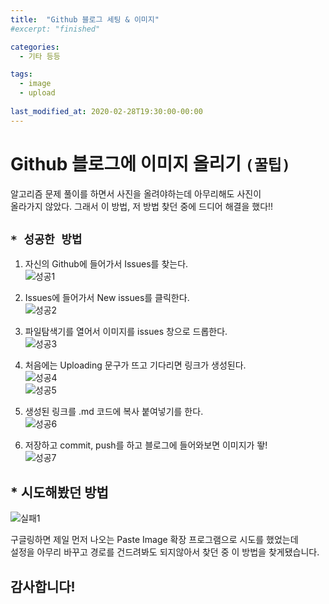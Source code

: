 ```yaml
---
title:  "Github 블로그 세팅 & 이미지"
#excerpt: "finished"

categories:
  - 기타 등등

tags:
  - image
  - upload
  
last_modified_at: 2020-02-28T19:30:00-00:00
---
```


# Github 블로그에 이미지 올리기 `(꿀팁)`

알고리즘 문제 풀이를 하면서 사진을 올려야하는데 아무리해도 사진이  
올라가지 않았다. 그래서 이 방법, 저 방법 찾던 중에 드디어 해결을 했다!!  

## ` * 성공한 방법 `  
  
1. 자신의 Github에 들어가서 Issues를 찾는다.  
   ![성공1](https://user-images.githubusercontent.com/59772554/75541872-fb242900-5a61-11ea-8879-b4a3484c542c.PNG)  
     
2. Issues에 들어가서 New issues를 클릭한다.  
   ![성공2](https://user-images.githubusercontent.com/59772554/75541952-3161a880-5a62-11ea-8b9f-5f97cb21d238.PNG)  
     
3. 파일탐색기를 열어서 이미지를 issues 창으로 드롭한다.  
   ![성공3](https://user-images.githubusercontent.com/59772554/75542018-4f2f0d80-5a62-11ea-97de-4bb503e6d4e3.PNG)  
     
4. 처음에는 Uploading 문구가 뜨고 기다리면 링크가 생성된다.  
   ![성공4](https://user-images.githubusercontent.com/59772554/75542100-7a196180-5a62-11ea-96cb-d9a74e015fad.png)  
   ![성공5](https://user-images.githubusercontent.com/59772554/75542114-81406f80-5a62-11ea-99e4-9fd3d7a6d07d.PNG)  
     
5. 생성된 링크를 .md 코드에 복사 붙여넣기를 한다.  
   ![성공6](https://user-images.githubusercontent.com/59772554/75542164-9917f380-5a62-11ea-84ea-58553e596863.PNG)  
     
6. 저장하고 commit, push를 하고 블로그에 들어와보면 이미지가 뙇!  
   ![성공7](https://user-images.githubusercontent.com/59772554/75542235-bb117600-5a62-11ea-9ebb-2867645c5db9.PNG)  

  
## * 시도해봤던 방법  
  
![실패1](https://user-images.githubusercontent.com/59772554/75542338-03309880-5a63-11ea-85c1-554c1cbc6b75.PNG)

구글링하면 제일 먼저 나오는 Paste Image 확장 프로그램으로 시도를 했었는데  
설정을 아무리 바꾸고 경로를 건드려봐도 되지않아서 찾던 중 이 방법을 찾게됐습니다.  
  
## 감사합니다!